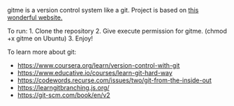 gitme is a version control system like a git. Project is based on [this wonderful website.](https://wyag.thb.lt/)

To run:
	1. Clone the repository
	2. Give execute permission for gitme. (chmod +x gitme on Ubuntu)
	3. Enjoy!

To learn more about git:
- https://www.coursera.org/learn/version-control-with-git
- https://www.educative.io/courses/learn-git-hard-way
- https://codewords.recurse.com/issues/two/git-from-the-inside-out
- https://learngitbranching.js.org/
- https://git-scm.com/book/en/v2
